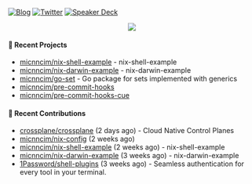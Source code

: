 [![Blog](https://img.shields.io/badge/Blog-0?style=flat-square&logo=gatsby&color=181717&logoColor=white)](https://micnncim.com)
[![Twitter](https://img.shields.io/badge/Twitter-0?style=flat-square&logo=twitter&color=1DA1F2&logoColor=white)](https://twitter.com/micnncim)
[![Speaker Deck](https://img.shields.io/badge/Speaker_Deck-0?style=flat-square&logo=speaker-deck&color=009287&logoColor=white)](https://speakerdeck.com/micnncim)

<p align="center">
<img src="https://github-readme-stats.vercel.app/api?username=micnncim&show_icons=true&count_private=true" />
</p>

#### 🍎 Recent Projects

- [micnncim/nix-shell-example](https://github.com/micnncim/nix-shell-example) - nix-shell-example
- [micnncim/nix-darwin-example](https://github.com/micnncim/nix-darwin-example) - nix-darwin-example
- [micnncim/go-set](https://github.com/micnncim/go-set) - Go package for sets implemented with generics
- [micnncim/pre-commit-hooks](https://github.com/micnncim/pre-commit-hooks)
- [micnncim/pre-commit-hooks-cue](https://github.com/micnncim/pre-commit-hooks-cue)

#### 🌱 Recent Contributions

- [crossplane/crossplane](https://github.com/crossplane/crossplane) (2 days ago) - Cloud Native Control Planes
- [micnncim/nix-config](https://github.com/micnncim/nix-config) (2 weeks ago)
- [micnncim/nix-shell-example](https://github.com/micnncim/nix-shell-example) (2 weeks ago) - nix-shell-example
- [micnncim/nix-darwin-example](https://github.com/micnncim/nix-darwin-example) (3 weeks ago) - nix-darwin-example
- [1Password/shell-plugins](https://github.com/1Password/shell-plugins) (3 weeks ago) - Seamless authentication for every tool in your terminal.
